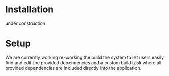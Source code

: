 # Installation
  
  under construction
  
# Setup

   We are currently working re-working the build the system to let users easily find and edit the provided dependencies and a custom build task where all provided dependencies are included directly into the application. 
